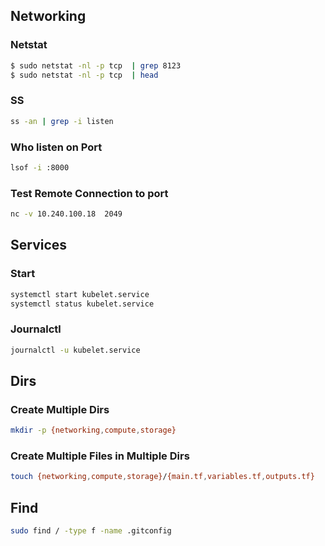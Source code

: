 ## Networking

### Netstat

```bash
$ sudo netstat -nl -p tcp  | grep 8123
$ sudo netstat -nl -p tcp  | head
```

### SS

```bash
ss -an | grep -i listen
```

### Who listen on Port

```bash
lsof -i :8000
```

### Test Remote Connection to port

```bash
nc -v 10.240.100.18  2049
```

## Services

### Start

```bash
systemctl start kubelet.service
systemctl status kubelet.service
```

### Journalctl

```bash
journalctl -u kubelet.service
```

## Dirs

### Create Multiple Dirs

```bash
mkdir -p {networking,compute,storage}
```

### Create Multiple Files in Multiple Dirs

```bash
touch {networking,compute,storage}/{main.tf,variables.tf,outputs.tf}
```

## Find

```bash
sudo find / -type f -name .gitconfig
```